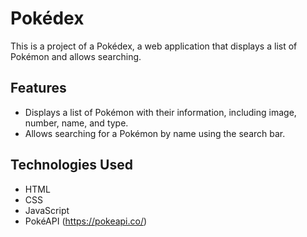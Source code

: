 # Pokédex


This is a project of a Pokédex, a web application that displays a list of Pokémon and allows searching.

## Features

- Displays a list of Pokémon with their information, including image, number, name, and type.
- Allows searching for a Pokémon by name using the search bar.

## Technologies Used

- HTML
- CSS
- JavaScript
- PokéAPI (https://pokeapi.co/)
